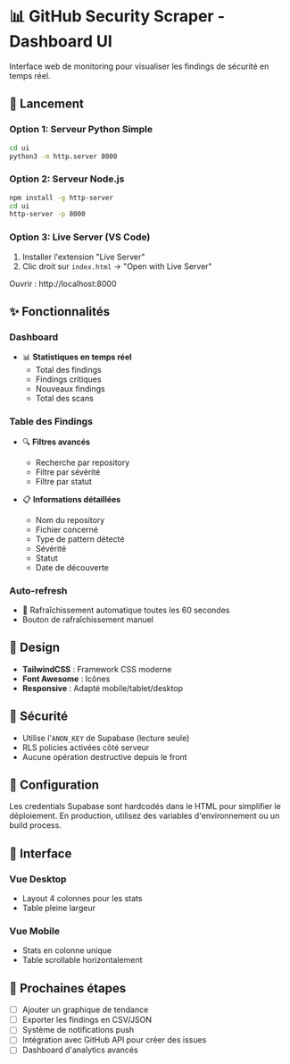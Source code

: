 # 📊 GitHub Security Scraper - Dashboard UI

Interface web de monitoring pour visualiser les findings de sécurité en temps réel.

## 🚀 Lancement

### Option 1: Serveur Python Simple
```bash
cd ui
python3 -m http.server 8000
```

### Option 2: Serveur Node.js
```bash
npm install -g http-server
cd ui
http-server -p 8000
```

### Option 3: Live Server (VS Code)
1. Installer l'extension "Live Server"
2. Clic droit sur `index.html` → "Open with Live Server"

Ouvrir : http://localhost:8000

## ✨ Fonctionnalités

### Dashboard
- 📊 **Statistiques en temps réel**
  - Total des findings
  - Findings critiques
  - Nouveaux findings
  - Total des scans

### Table des Findings
- 🔍 **Filtres avancés**
  - Recherche par repository
  - Filtre par sévérité
  - Filtre par statut

- 📋 **Informations détaillées**
  - Nom du repository
  - Fichier concerné
  - Type de pattern détecté
  - Sévérité
  - Statut
  - Date de découverte

### Auto-refresh
- 🔄 Rafraîchissement automatique toutes les 60 secondes
- Bouton de rafraîchissement manuel

## 🎨 Design

- **TailwindCSS** : Framework CSS moderne
- **Font Awesome** : Icônes
- **Responsive** : Adapté mobile/tablet/desktop

## 🔐 Sécurité

- Utilise l'`ANON_KEY` de Supabase (lecture seule)
- RLS policies activées côté serveur
- Aucune opération destructive depuis le front

## 🔧 Configuration

Les credentials Supabase sont hardcodés dans le HTML pour simplifier le déploiement.
En production, utilisez des variables d'environnement ou un build process.

## 📱 Interface

### Vue Desktop
- Layout 4 colonnes pour les stats
- Table pleine largeur

### Vue Mobile
- Stats en colonne unique
- Table scrollable horizontalement

## 🎯 Prochaines étapes

- [ ] Ajouter un graphique de tendance
- [ ] Exporter les findings en CSV/JSON
- [ ] Système de notifications push
- [ ] Intégration avec GitHub API pour créer des issues
- [ ] Dashboard d'analytics avancés
